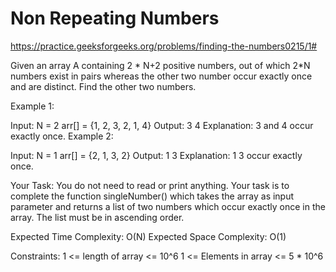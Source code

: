 # Non Repeating Numbers


https://practice.geeksforgeeks.org/problems/finding-the-numbers0215/1#


Given an array A containing 2 * N+2 positive numbers, out of which 2*N numbers exist in pairs whereas the other two number occur exactly once and are distinct. Find the other two numbers.


Example 1:

Input: 
N = 2
arr[] = {1, 2, 3, 2, 1, 4}
Output:
3 4 
Explanation:
3 and 4 occur exactly once.
Example 2:

Input:
N = 1
arr[] = {2, 1, 3, 2}
Output:
1 3
Explanation:
1 3 occur exactly once.

Your Task:
You do not need to read or print anything. Your task is to complete the function singleNumber() which takes the array as input parameter and returns a list of two numbers which occur exactly once in the array. The list must be in ascending order.


Expected Time Complexity: O(N)
Expected Space Complexity: O(1)


Constraints:
1 <= length of array <= 10^6 
1 <= Elements in array <= 5 * 10^6
